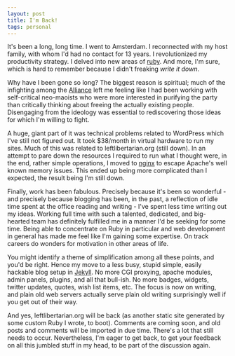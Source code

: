 ```yaml
---
layout: post
title: I'm Back!
tags: personal
---
```


It's been a long, long time. I went to Amsterdam. I reconnected with my host family, with whom I'd had no contact for 13 years. I revolutionized my productivity strategy. I delved into new areas of [ruby](http://ruby-lang.org). And more, I'm sure, which is hard to remember because I didn't freaking *write it down*.

Why have I been gone so long? The biggest reason is spiritual; much of the infighting among the [Alliance](http://all-left.net) left me feeling like I had been working with self-critical neo-maoists who were more interested in purifying the party than critically thinking about freeing the actually existing people. Disengaging from the ideology was essential to rediscovering those ideas for which I'm willing to fight.

A huge, giant part of it was technical problems related to WordPress which I've still not figured out. It took $38/month in virtual hardware to run my sites. Much of this was related to leftlibertarian.org (still down). In an attempt to pare down the resources I required to run what I thought were, in the end, rather simple operations, I moved to [nginx](http://nginx.org) to escape Apache's well known memory issues. This ended up being more complicated than I expected, the result being I'm still down.

Finally, work has been fabulous. Precisely because it's been so wonderful - and precisely because blogging has been, in the past, a reflection of idle time spent at the office reading and writing - I've spent less time writing out my ideas. Working full time with such a talented, dedicated, and big-hearted team has definitely fulfilled me in a manner I'd be seeking for some time. Being able to concentrate on Ruby in particular and web development in general has made me feel like I'm gaining some expertise. On track careers do wonders for motivation in other areas of life.

You might identify a theme of simplification among all these points, and you'd be right. Hence my move to a less busy,  stupid simple, easily hackable blog setup in [Jekyll](http://github.com/henrik/jekyll). No more CGI proxying, apache modules, admin panels, plugins, and all that bull-ish. No more badges, widgets, twitter updates, quotes, wish list items, etc. The focus is now on writing, and plain old web servers actually serve plain old writing surprisingly well if you get out of their way.

And yes, leftlibertarian.org will be back (as another static site generated by some custom Ruby I wrote, to boot). Comments are coming soon, and old posts and comments will be imported in due time. There's a lot that still needs to occur. Nevertheless, I'm eager to get back, to get your feedback on all this jumbled stuff in my head, to be part of the discussion again.